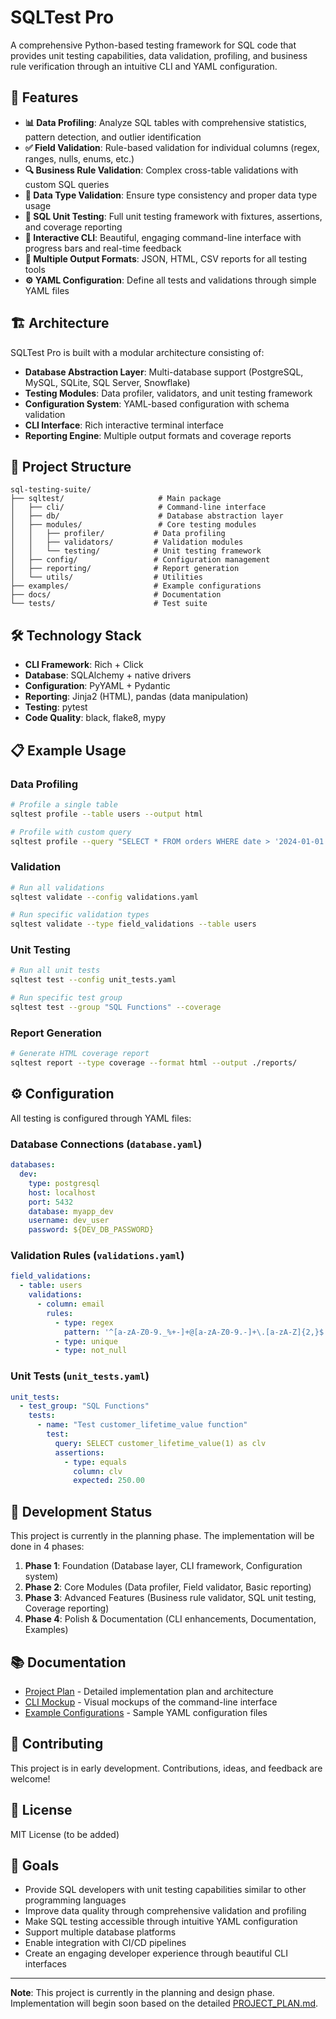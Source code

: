 # SQLTest Pro

A comprehensive Python-based testing framework for SQL code that provides unit testing capabilities, data validation, profiling, and business rule verification through an intuitive CLI and YAML configuration.

## 🚀 Features

- **📊 Data Profiling**: Analyze SQL tables with comprehensive statistics, pattern detection, and outlier identification
- **✅ Field Validation**: Rule-based validation for individual columns (regex, ranges, nulls, enums, etc.)
- **🔍 Business Rule Validation**: Complex cross-table validations with custom SQL queries
- **🎯 Data Type Validation**: Ensure type consistency and proper data type usage
- **🧪 SQL Unit Testing**: Full unit testing framework with fixtures, assertions, and coverage reporting
- **🎨 Interactive CLI**: Beautiful, engaging command-line interface with progress bars and real-time feedback
- **📄 Multiple Output Formats**: JSON, HTML, CSV reports for all testing tools
- **⚙️ YAML Configuration**: Define all tests and validations through simple YAML files

## 🏗️ Architecture

SQLTest Pro is built with a modular architecture consisting of:

- **Database Abstraction Layer**: Multi-database support (PostgreSQL, MySQL, SQLite, SQL Server, Snowflake)
- **Testing Modules**: Data profiler, validators, and unit testing framework
- **Configuration System**: YAML-based configuration with schema validation
- **CLI Interface**: Rich interactive terminal interface
- **Reporting Engine**: Multiple output formats and coverage reports

## 📁 Project Structure

```
sql-testing-suite/
├── sqltest/                     # Main package
│   ├── cli/                     # Command-line interface
│   ├── db/                      # Database abstraction layer
│   ├── modules/                 # Core testing modules
│   │   ├── profiler/           # Data profiling
│   │   ├── validators/         # Validation modules
│   │   └── testing/            # Unit testing framework
│   ├── config/                 # Configuration management
│   ├── reporting/              # Report generation
│   └── utils/                  # Utilities
├── examples/                   # Example configurations
├── docs/                       # Documentation
└── tests/                      # Test suite
```

## 🛠️ Technology Stack

- **CLI Framework**: Rich + Click
- **Database**: SQLAlchemy + native drivers
- **Configuration**: PyYAML + Pydantic
- **Reporting**: Jinja2 (HTML), pandas (data manipulation)
- **Testing**: pytest
- **Code Quality**: black, flake8, mypy

## 📋 Example Usage

### Data Profiling
```bash
# Profile a single table
sqltest profile --table users --output html

# Profile with custom query
sqltest profile --query "SELECT * FROM orders WHERE date > '2024-01-01'"
```

### Validation
```bash
# Run all validations
sqltest validate --config validations.yaml

# Run specific validation types
sqltest validate --type field_validations --table users
```

### Unit Testing
```bash
# Run all unit tests
sqltest test --config unit_tests.yaml

# Run specific test group
sqltest test --group "SQL Functions" --coverage
```

### Report Generation
```bash
# Generate HTML coverage report
sqltest report --type coverage --format html --output ./reports/
```

## ⚙️ Configuration

All testing is configured through YAML files:

### Database Connections (`database.yaml`)
```yaml
databases:
  dev:
    type: postgresql
    host: localhost
    port: 5432
    database: myapp_dev
    username: dev_user
    password: ${DEV_DB_PASSWORD}
```

### Validation Rules (`validations.yaml`)
```yaml
field_validations:
  - table: users
    validations:
      - column: email
        rules:
          - type: regex
            pattern: '^[a-zA-Z0-9._%+-]+@[a-zA-Z0-9.-]+\.[a-zA-Z]{2,}$'
          - type: unique
          - type: not_null
```

### Unit Tests (`unit_tests.yaml`)
```yaml
unit_tests:
  - test_group: "SQL Functions"
    tests:
      - name: "Test customer_lifetime_value function"
        test:
          query: SELECT customer_lifetime_value(1) as clv
          assertions:
            - type: equals
              column: clv
              expected: 250.00
```

## 🎯 Development Status

This project is currently in the planning phase. The implementation will be done in 4 phases:

1. **Phase 1**: Foundation (Database layer, CLI framework, Configuration system)
2. **Phase 2**: Core Modules (Data profiler, Field validator, Basic reporting)
3. **Phase 3**: Advanced Features (Business rule validator, SQL unit testing, Coverage reporting)
4. **Phase 4**: Polish & Documentation (CLI enhancements, Documentation, Examples)

## 📚 Documentation

- [Project Plan](docs/PROJECT_PLAN.md) - Detailed implementation plan and architecture
- [CLI Mockup](docs/CLI_MOCKUP.md) - Visual mockups of the command-line interface
- [Example Configurations](examples/configs/) - Sample YAML configuration files

## 🤝 Contributing

This project is in early development. Contributions, ideas, and feedback are welcome!

## 📄 License

MIT License (to be added)

## 🎯 Goals

- Provide SQL developers with unit testing capabilities similar to other programming languages
- Improve data quality through comprehensive validation and profiling
- Make SQL testing accessible through intuitive YAML configuration
- Support multiple database platforms
- Enable integration with CI/CD pipelines
- Create an engaging developer experience through beautiful CLI interfaces

---

**Note**: This project is currently in the planning and design phase. Implementation will begin soon based on the detailed [PROJECT_PLAN.md](docs/PROJECT_PLAN.md).
